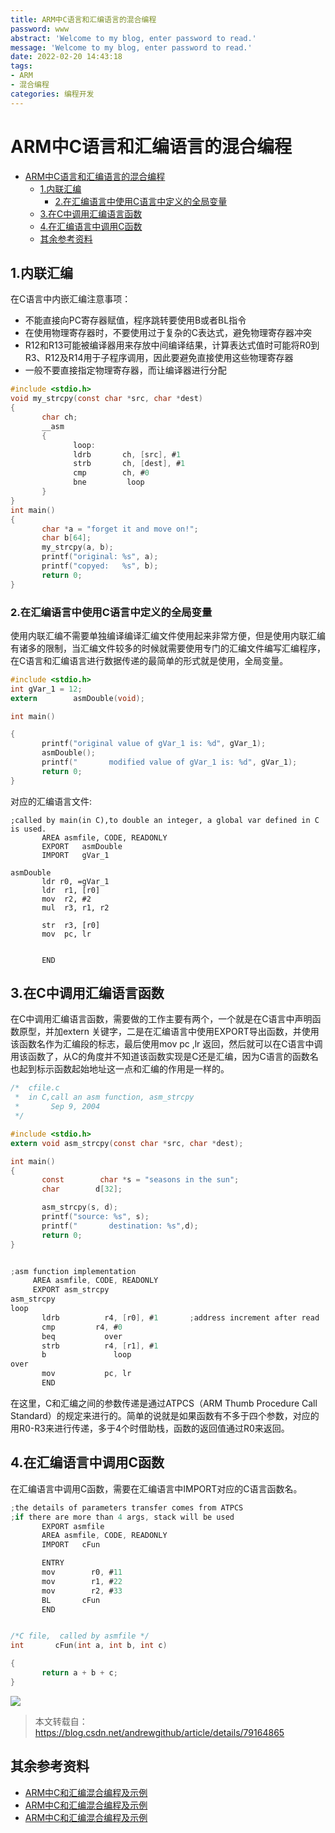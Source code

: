 ```yaml
---
title: ARM中C语言和汇编语言的混合编程
password: www
abstract: 'Welcome to my blog, enter password to read.'
message: 'Welcome to my blog, enter password to read.'
date: 2022-02-20 14:43:18
tags:
- ARM
- 混合编程
categories: 编程开发
---
```


# ARM中C语言和汇编语言的混合编程

<!-- TOC -->

- [ARM中C语言和汇编语言的混合编程](#arm中c语言和汇编语言的混合编程)
  - [1.内联汇编](#1内联汇编)
    - [2.在汇编语言中使用C语言中定义的全局变量](#2在汇编语言中使用c语言中定义的全局变量)
  - [3.在C中调用汇编语言函数](#3在c中调用汇编语言函数)
  - [4.在汇编语言中调用C函数](#4在汇编语言中调用c函数)
  - [其余参考资料](#其余参考资料)

<!-- /TOC -->

## 1.内联汇编

在C语言中内嵌汇编注意事项：

- 不能直接向PC寄存器赋值，程序跳转要使用B或者BL指令
- 在使用物理寄存器时，不要使用过于复杂的C表达式，避免物理寄存器冲突
- R12和R13可能被编译器用来存放中间编译结果，计算表达式值时可能将R0到R3、R12及R14用于子程序调用，因此要避免直接使用这些物理寄存器
- 一般不要直接指定物理寄存器，而让编译器进行分配

```c
#include <stdio.h>
void my_strcpy(const char *src, char *dest)
{
       char ch;
       __asm
       {
              loop:
              ldrb       ch, [src], #1
              strb       ch, [dest], #1
              cmp        ch, #0
              bne         loop
       }
}
int main()
{
       char *a = "forget it and move on!";
       char b[64];
       my_strcpy(a, b);
       printf("original: %s", a);
       printf("copyed:   %s", b);  
       return 0;
}
```

### 2.在汇编语言中使用C语言中定义的全局变量

使用内联汇编不需要单独编译编译汇编文件使用起来非常方便，但是使用内联汇编有诸多的限制，当汇编文件较多的时候就需要使用专门的汇编文件编写汇编程序，在C语言和汇编语言进行数据传递的最简单的形式就是使用，全局变量。

```c
#include <stdio.h>
int gVar_1 = 12;
extern        asmDouble(void);

int main()

{
       printf("original value of gVar_1 is: %d", gVar_1);
       asmDouble();
       printf("       modified value of gVar_1 is: %d", gVar_1);
       return 0;
}
```

对应的汇编语言文件:

```armasm
;called by main(in C),to double an integer, a global var defined in C is used.
       AREA asmfile, CODE, READONLY
       EXPORT   asmDouble
       IMPORT   gVar_1

asmDouble
       ldr r0, =gVar_1
       ldr  r1, [r0]
       mov  r2, #2      
       mul  r3, r1, r2

       str  r3, [r0]
       mov  pc, lr


       END
```

## 3.在C中调用汇编语言函数

在C中调用汇编语言函数，需要做的工作主要有两个，一个就是在C语言中声明函数原型，并加extern 关键字，二是在汇编语言中使用EXPORT导出函数，并使用该函数名作为汇编段的标志，最后使用mov pc ,lr 返回，然后就可以在C语言中调用该函数了，从C的角度并不知道该函数实现是C还是汇编，因为C语言的函数名也起到标示函数起始地址这一点和汇编的作用是一样的。

```c
/*  cfile.c
 *  in C,call an asm function, asm_strcpy
 *       Sep 9, 2004
 */

#include <stdio.h>
extern void asm_strcpy(const char *src, char *dest);

int main()
{
       const        char *s = "seasons in the sun";
       char        d[32];

       asm_strcpy(s, d);
       printf("source: %s", s);
       printf("       destination: %s",d);
       return 0;
}


;asm function implementation
     AREA asmfile, CODE, READONLY
     EXPORT asm_strcpy      
asm_strcpy
loop
       ldrb          r4, [r0], #1       ;address increment after read
       cmp         r4, #0
       beq           over
       strb          r4, [r1], #1
       b               loop
over
       mov           pc, lr
       END
```

在这里，C和汇编之间的参数传递是通过ATPCS（ARM Thumb Procedure Call Standard）的规定来进行的。简单的说就是如果函数有不多于四个参数，对应的用R0-R3来进行传递，多于4个时借助栈，函数的返回值通过R0来返回。

## 4.在汇编语言中调用C函数

在汇编语言中调用C函数，需要在汇编语言中IMPORT对应的C语言函数名。

```c
;the details of parameters transfer comes from ATPCS
;if there are more than 4 args, stack will be used
       EXPORT asmfile
       AREA asmfile, CODE, READONLY
       IMPORT   cFun

       ENTRY
       mov        r0, #11
       mov        r1, #22
       mov        r2, #33
       BL       cFun
       END


/*C file,  called by asmfile */
int       cFun(int a, int b, int c)

{
       return a + b + c;
}
```

![](./ARM中C语言和汇编语言的混合编程/2022-02-20-14-56-13.png)


> 本文转载自：https://blog.csdn.net/andrewgithub/article/details/79164865

## 其余参考资料

- [ARM中C和汇编混合编程及示例](https://blog.csdn.net/zyboy2000/article/details/4250578?utm_medium=distribute.pc_relevant.none-task-blog-2~default~baidujs_baidulandingword~default-1.pc_relevant_default&spm=1001.2101.3001.4242.2&utm_relevant_index=3)
- [ARM中C和汇编混合编程及示例](https://www.cnblogs.com/sunnywh/p/3957524.html)
- [ARM中C和汇编混合编程及示例](https://shequ.stmicroelectronics.cn/forum.php?mod=viewthread&tid=612724)